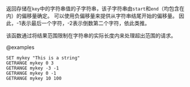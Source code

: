 返回存储在`key`中的字符串值的子字符串，该子字符串由`start`和`end`（均包含在内）的偏移量确定。
可以使用负偏移量来提供从字符串结尾开始的偏移量。
因此，-1表示最后一个字符，-2表示倒数第二个字符，依此类推。

该函数通过将结果范围限制在字符串的实际长度内来处理超出范围的请求。

@examples

```cli
SET mykey "This is a string"
GETRANGE mykey 0 3
GETRANGE mykey -3 -1
GETRANGE mykey 0 -1
GETRANGE mykey 10 100
```

